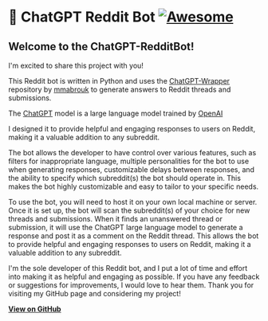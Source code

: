 # 🤖 ChatGPT Reddit Bot [![Awesome](https://cdn.rawgit.com/sindresorhus/awesome/d7305f38d29fed78fa85652e3a63e154dd8e8829/media/badge.svg)](https://github.com/sindresorhus/awesome)

## Welcome to the ChatGPT-RedditBot! 

I'm excited to share this project with you!

This Reddit bot is written in Python and uses the [ChatGPT-Wrapper](https://github.com/mmabrouk/chatgpt-wrapper) repository by [mmabrouk](https://github.com/mmabrouk/) to generate answers to Reddit threads and submissions. 

The [ChatGPT](https://chat.openai.com/chat) model is a large language model trained by [OpenAI](https://openai.com)

I designed it to provide helpful and engaging responses to users on Reddit, making it a valuable addition to any subreddit.

The bot allows the developer to have control over various features, such as filters for inappropriate language, multiple personalities for the bot to use when generating responses, customizable delays between responses, and the ability to specify which subreddit(s) the bot should operate in. This makes the bot highly customizable and easy to tailor to your specific needs.

To use the bot, you will need to host it on your own local machine or server. Once it is set up, the bot will scan the subreddit(s) of your choice for new threads and submissions. When it finds an unanswered thread or submission, it will use the ChatGPT large language model to generate a response and post it as a comment on the Reddit thread. This allows the bot to provide helpful and engaging responses to users on Reddit, making it a valuable addition to any subreddit.

I'm the sole developer of this Reddit bot, and I put a lot of time and effort into making it as helpful and engaging as possible. If you have any feedback or suggestions for improvements, I would love to hear them. Thank you for visiting my GitHub page and considering my project!

**[View on GitHub](https://github.com/PopDaddyGames/ChatGPT-RedditBot)**
